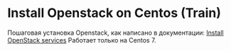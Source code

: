 # Install Openstack on Centos  (Train)
Пошаговая установка Openstack, как написано в документации: [Install OpenStack services](https://docs.openstack.org/install-guide/openstack-services.html)
Работает только на Centos 7. 

